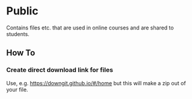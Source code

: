 # Public
Contains files etc. that are used in online courses and are shared to students.

## How To
### Create direct download link for files
Use, e.g. https://downgit.github.io/#/home
but this will make a zip out of your file.
